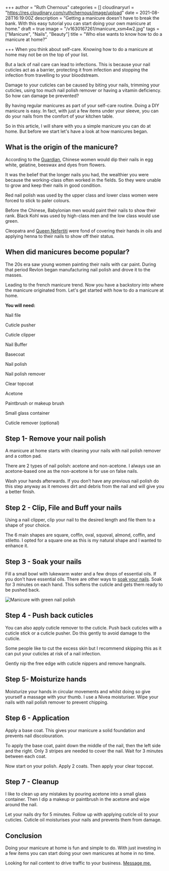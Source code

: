 +++
author = "Ruth Chernous"
categories = []
cloudinaryurl = "https://res.cloudinary.com/ruthchernous/image/upload"
date = 2021-08-28T16:19:00Z
description = "Getting a manicure doesn't have to break the bank. With this easy tutorial you can start doing your own manicure at home."
draft = true
image = "/v1630167261/manicure_xsm4w2.jpg"
tags = ["Manicure", "Nails", "Beauty"]
title = "Who else wants to know how to do a manicure at home?"

+++
When you think about self-care. Knowing how to do a manicure at home may not be on the top of your list.

But a lack of nail care can lead to infections. This is because your nail cuticles act as a barrier, protecting it from infection and stopping the infection from travelling to your bloodstream.

Damage to your cuticles can be caused by biting your nails, trimming your cuticles, using too much nail polish remover or having a vitamin deficiency. So how can damage be prevented?

By having regular manicures as part of your self-care routine. Doing a DIY manicure is easy. In fact, with just a few items under your sleeve, you can do your nails from the comfort of your kitchen table.

So in this article, I will share with you a simple manicure you can do at home. But before we start let's have a look at how manicures began.

## **What is the origin of the manicure?**

According to the [Guardian](https://www.theguardian.com/fashion/2021/jan/27/from-ancient-egypt-to-cardi-b-a-cultural-history-of-the-manicure "origin of the manicure"), Chinese women would dip their nails in egg white, gelatine, beeswax and dyes from flowers.

It was the belief that the longer nails you had, the wealthier you were because the working-class often worked in the fields. So they were unable to grow and keep their nails in good condition.

Red nail polish was used by the upper class and lower class women were forced to stick to paler colours.

Before the Chinese, Babylonian men would paint their nails to show their rank. Black Kohl was used by high-class men and the low class would use green.

Cleopatra and [Queen Nefertiti](https://www.marieclaire.com/beauty/makeup/a9570/history-of-manicures/ "Manicure history") were fond of covering their hands in oils and applying henna to their nails to show off their status.

## **When did manicures become popular?**

The 20s era saw young women painting their nails with car paint. During that period Revlon began manufacturing nail polish and drove it to the masses.

Leading to the french manicure trend. Now you have a backstory into where the manicure originated from. Let's get started with how to do a manicure at home.

**You will need:**

Nail file

Cuticle pusher

Cuticle clipper

Nail Buffer

Basecoat

Nail polish

Nail polish remover

Clear topcoat

Acetone

Paintbrush or makeup brush

Small glass container

Cuticle remover (optional)

## **Step 1- Remove your nail polish**

A manicure at home starts with cleaning your nails with nail polish remover and a cotton pad.

There are 2 types of nail polish: acetone and non-acetone. I always use an acetone-based one as the non-acetone is for use on false nails.

Wash your hands afterwards. If you don’t have any previous nail polish do this step anyway as it removes dirt and debris from the nail and will give you a better finish.

## **Step 2 - Clip, File and Buff your nails**

Using a nail clipper, clip your nail to the desired length and file them to a shape of your choice.

The 6 main shapes are square, coffin, oval, squoval, almond, coffin, and stiletto. I opted for a square one as this is my natural shape and I wanted to enhance it.

## **Step 3 - Soak your nails**

Fill a small bowl with lukewarm water and a few drops of essential oils. If you don't have essential oils. There are other ways to [soak your nails](https://bellezzaspava.com/7-great-ways-soak-nails-before-manicure/). Soak for 3 minutes on each hand. This softens the cuticle and gets them ready to be pushed back.

![Manicure with green nail polish](https://res.cloudinary.com/ruthchernous/image/upload/v1630167460/Blue_manicure_wq7dzr.jpg "Manicure at home")

## **Step 4 - Push back cuticles**

You can also apply cuticle remover to the cuticle. Push back cuticles with a cuticle stick or a cuticle pusher. Do this gently to avoid damage to the cuticle.

Some people like to cut the excess skin but I recommend skipping this as it can put your cuticles at risk of a nail infection.

Gently nip the free edge with cuticle nippers and remove hangnails.

## **Step 5- Moisturize hands**

Moisturize your hands in circular movements and whilst doing so give yourself a massage with your thumb. I use a Nivea moisturiser. Wipe your nails with nail polish remover to prevent chipping.

## **Step 6 - Application**

Apply a base coat. This gives your manicure a solid foundation and prevents nail discolouration.

To apply the base coat, paint down the middle of the nail, then the left side and the right. Only 3 stripes are needed to cover the nail. Wait for 3 minutes between each coat.

Now start on your polish. Apply 2 coats. Then apply your clear topcoat.

## **Step 7 - Cleanup**

I like to clean up any mistakes by pouring acetone into a small glass container. Then I dip a makeup or paintbrush in the acetone and wipe around the nail.

Let your nails dry for 5 minutes. Follow up with applying cuticle oil to your cuticles. Cuticle oil moisturises your nails and prevents them from damage.

## **Conclusion**

Doing your manicure at home is fun and simple to do. With just investing in a few items you can start doing your own manicures at home in no time.

Looking for nail content to drive traffic to your business. [Message me.  ]()